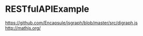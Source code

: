 # RESTfulAPIExample
https://github.com/Encapsule/jsgraph/blob/master/src/digraph.js
http://mathjs.org/